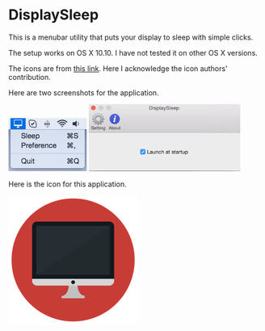 # DisplaySleep

This is a menubar utility that puts your display to sleep with simple clicks.

The setup works on OS X 10.10. I have not tested it on other OS X versions.

The icons are from [this link](https://www.iconfinder.com/search/?q=monitor). Here I acknowledge the icon authors' contribution.

Here are two screenshots for the application.

![Screenshot](menubarApp.png)
![PreferenceWindow](preferenceWindow.png)

Here is the icon for this application.

![Icon 256x256](DisplaySleep/Images.xcassets/AppIcon.appiconset/icon_256x256.png)